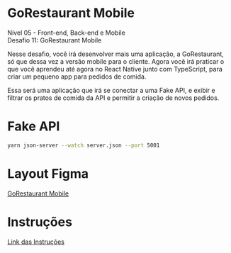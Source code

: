# GoRestaurant Mobile

Nível 05 - Front-end, Back-end e Mobile <br />
Desafio 11: GoRestaurant Mobile

Nesse desafio, você irá desenvolver mais uma aplicação, a GoRestaurant, só que dessa vez a versão mobile para o cliente. Agora você irá praticar o que você aprendeu até agora no React Native junto com TypeScript, para criar um pequeno app para pedidos de comida.

Essa será uma aplicação que irá se conectar a uma Fake API, e exibir e filtrar os pratos de comida da API e permitir a criação de novos pedidos.

# Fake API
```bash
yarn json-server --watch server.json --port 5001
```

# Layout Figma
[GoRestaurant Mobile](https://www.figma.com/file/cHzfYrUBgdzp1XrRuUpggk/GoRestaurant-Mobile?node-id=1603%3A448)

# Instruções
[Link das Instruções](https://github.com/rocketseat-education/bootcamp-gostack-desafios/tree/master/desafio-react-native-delivery/)
